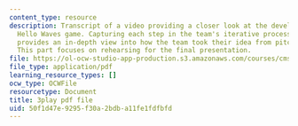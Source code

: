 ```yaml
---
content_type: resource
description: Transcript of a video providing a closer look at the development of the
  Hello Waves game. Capturing each step in the team's iterative process, the video
  provides an in-depth view into how the team took their idea from pitch to product.
  This part focuses on rehearsing for the final presentation.
file: https://ol-ocw-studio-app-production.s3.amazonaws.com/courses/cms-611j-creating-video-games-fall-2014/50f1d47e9295f30a2bdba11fe1fdfbfd_lxpXowuUdKw.pdf
file_type: application/pdf
learning_resource_types: []
ocw_type: OCWFile
resourcetype: Document
title: 3play pdf file
uid: 50f1d47e-9295-f30a-2bdb-a11fe1fdfbfd
---
```

